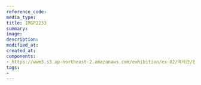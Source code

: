 ```yaml
---
reference_code:
media_type:
title: IMGP2233
summary:
image:
description:
modified_at:
created_at:
components:
- https://wwm3.s3.ap-northeast-2.amazonaws.com/exhibition/ex-02/역사관/완_박영심할머니와+역사사진/IMGP2233.JPG
tags:
-
---
```

